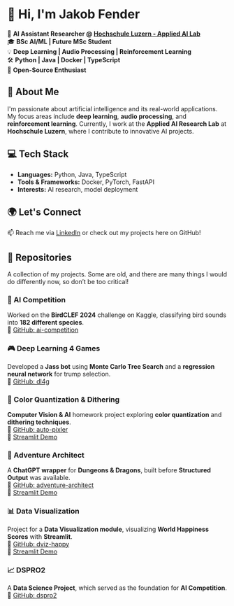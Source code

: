 # 👋 Hi, I'm Jakob Fender  

🔬 **AI Assistant Researcher @ [Hochschule Luzern - Applied AI Lab](https://www.hslu.ch/en/lucerne-school-of-information-technology/research/labs/applied-ai/)**  
🎓 **BSc AI/ML | Future MSc Student**  
💡 **Deep Learning | Audio Processing | Reinforcement Learning**  
🛠 **Python | Java | Docker | TypeScript**  
🚀 **Open-Source Enthusiast**  

## 🧠 About Me  
I'm passionate about artificial intelligence and its real-world applications. My focus areas include **deep learning**, **audio processing**, and **reinforcement learning**. Currently, I work at the **Applied AI Research Lab** at **Hochschule Luzern**, where I contribute to innovative AI projects.  

## 💻 Tech Stack  
- **Languages:** Python, Java, TypeScript  
- **Tools & Frameworks:** Docker, PyTorch, FastAPI  
- **Interests:** AI research, model deployment

## 🌍 Let's Connect  
📫 Reach me via [LinkedIn](https://www.linkedin.com/in/jakob-fender/) or check out my projects here on GitHub!  

## 📖 Repositories

A collection of my projects. Some are old, and there are many things I would do differently now, so don’t be too critical!  

### 🤖 AI Competition  
Worked on the **BirdCLEF 2024** challenge on Kaggle, classifying bird sounds into **182 different species**.  
🔗 [GitHub: ai-competition](https://github.com/JakobFenderHSLU/ai-competition)  

### 🎮 Deep Learning 4 Games  
Developed a **Jass bot** using **Monte Carlo Tree Search** and a **regression neural network** for trump selection.  
🔗 [GitHub: dl4g](https://github.com/JakobFenderHSLU/dl4g)  

### 🎨 Color Quantization & Dithering  
**Computer Vision & AI** homework project exploring **color quantization** and **dithering techniques**.  
🔗 [GitHub: auto-pixler](https://github.com/JakobFenderHSLU/auto-pixler)  
🔗 [Streamlit Demo](https://auto-pixler.streamlit.app/)

### 🏰 Adventure Architect  
A **ChatGPT wrapper** for **Dungeons & Dragons**, built before **Structured Output** was available.  
🔗 [GitHub: adventure-architect](https://github.com/JakobFenderHSLU/adventure-architect)  
🔗 [Streamlit Demo](https://adventure-architect.streamlit.app/)

### 📊 Data Visualization  
Project for a **Data Visualization module**, visualizing **World Happiness Scores** with **Streamlit**.  
🔗 [GitHub: dviz-happy](https://github.com/JakobFenderHSLU/dviz-happy)  
🔗 [Streamlit Demo](https://dviz-happy.streamlit.app/)

### 📈 DSPRO2  
A **Data Science Project**, which served as the foundation for **AI Competition**.  
🔗 [GitHub: dspro2](https://github.com/JakobFenderHSLU/dspro2)  











